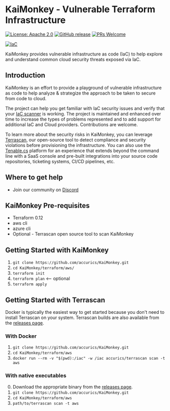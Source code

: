 # KaiMonkey - Vulnerable Terraform Infrastructure

[![License: Apache 2.0](https://img.shields.io/badge/license-Apache%202-blue)](https://github.com/accurics/KaiMonkey/blob/master/LICENSE)
[![GitHub release](https://img.shields.io/github/release/accurics/KaiMonkey)](https://github.com/accurics/kaimonkey)
[![PRs Welcome](https://img.shields.io/badge/PRs-welcome-brightgreen.svg)](https://github.com/accurics/KaiMonkey/pulls)

[![IaC](https://app.soluble.cloud/api/v1/public/badges/1ee64e24-0b84-4cd4-afea-e15b41431bf1.svg?orgId=746330906266)](https://app.soluble.cloud/repos/details/github.com/csopel/kaimonkey?orgId=746330906266)

KaiMonkey provides vulnerable infrastructure as code (IaC) to help explore and understand common cloud security threats exposed via IaC.

## Introduction

KaiMonkey is an effort to provide a playground of vulnerable infrastructure as code to help analyze & strategize the approach to be taken to secure from code to cloud.

The project can help you get familiar with IaC security issues and verify that your [IaC scanner](https://github.com/accurics/terrascan) is working.  The project is maintained and enhanced over time to increase the types of problems represented and to add support for additional IaC and Cloud providers. Contributions are welcome.

To learn more about the security risks in KaiMonkey, you can leverage [Terrascan](https://github.com/accurics/terrascan), our open-source tool to detect compliance and security violations before provisioning the infrastructure. You can also use the [Tenable.cs](https://www.tenable.com/products/tenable-cs/evaluate) platform for an experience that extends beyond the command line with a SaaS console and pre-built integrations into your source code repositories, ticketing systems, CI/CD pipelines, etc.

## Where to get help

* Join our community on [Discord](https://discord.gg/ScUPMzyG3n)

## KaiMonkey Pre-requisites

* Terraform 0.12
* aws cli
* azure cli
* Optional - Terrascan open source tool to scan KaiMonkey

## Getting Started with KaiMonkey

1. `git clone https://github.com/accurics/KaiMonkey.git`
2. `cd KaiMonkey/terraform/aws/`
3. `terraform init`
4. `terraform plan` &#10229; optional
5. `terraform apply`

## Getting Started with Terrascan

Docker is typically the easiest way to get started because you don't need to install Terrascan on your system.  Terrascan builds are also available from the [releases page](https://github.com/accurics/terrascan/releases).

### With Docker

1. `git clone https://github.com/accurics/KaiMonkey.git`
2. `cd KaiMonkey/terraform/aws`
3. `docker run --rm -v "$(pwd):/iac" -w /iac accurics/terrascan scan -t aws`

### With native executables

0. Download the appropriate binary from the [releases page](https://github.com/accurics/terrascan/releases).
1. `git clone https://github.com/accurics/KaiMonkey.git`
2. `cd KaiMonkey/terraform/aws`
3. `path/to/terrascan scan -t aws`


